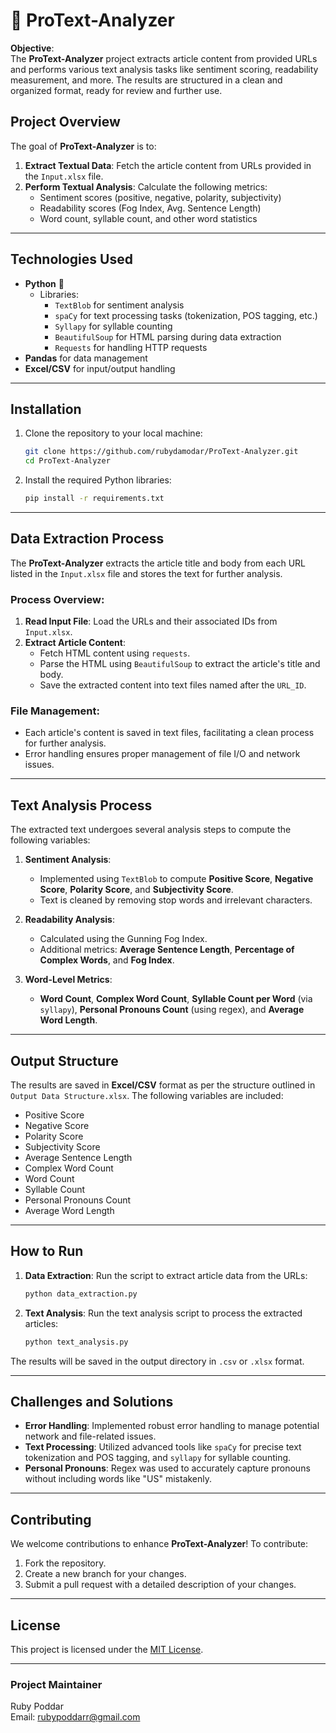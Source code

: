 # 📝 ProText-Analyzer

**Objective**:  
The **ProText-Analyzer** project extracts article content from provided URLs and performs various text analysis tasks like sentiment scoring, readability measurement, and more. The results are structured in a clean and organized format, ready for review and further use.

## Project Overview

The goal of **ProText-Analyzer** is to:
1. **Extract Textual Data**: Fetch the article content from URLs provided in the `Input.xlsx` file.
2. **Perform Textual Analysis**: Calculate the following metrics:
   - Sentiment scores (positive, negative, polarity, subjectivity)
   - Readability scores (Fog Index, Avg. Sentence Length)
   - Word count, syllable count, and other word statistics

---

## Technologies Used

- **Python** 🐍
   - Libraries:
     - `TextBlob` for sentiment analysis
     - `spaCy` for text processing tasks (tokenization, POS tagging, etc.)
     - `Syllapy` for syllable counting
     - `BeautifulSoup` for HTML parsing during data extraction
     - `Requests` for handling HTTP requests
- **Pandas** for data management
- **Excel/CSV** for input/output handling

---

## Installation

1. Clone the repository to your local machine:
   ```bash
   git clone https://github.com/rubydamodar/ProText-Analyzer.git
   cd ProText-Analyzer
   ```

2. Install the required Python libraries:
   ```bash
   pip install -r requirements.txt
   ```

---

## Data Extraction Process

The **ProText-Analyzer** extracts the article title and body from each URL listed in the `Input.xlsx` file and stores the text for further analysis.

### Process Overview:
1. **Read Input File**: Load the URLs and their associated IDs from `Input.xlsx`.
2. **Extract Article Content**:
   - Fetch HTML content using `requests`.
   - Parse the HTML using `BeautifulSoup` to extract the article's title and body.
   - Save the extracted content into text files named after the `URL_ID`.

### File Management:
- Each article's content is saved in text files, facilitating a clean process for further analysis.
- Error handling ensures proper management of file I/O and network issues.

---

## Text Analysis Process

The extracted text undergoes several analysis steps to compute the following variables:

1. **Sentiment Analysis**:
   - Implemented using `TextBlob` to compute **Positive Score**, **Negative Score**, **Polarity Score**, and **Subjectivity Score**.
   - Text is cleaned by removing stop words and irrelevant characters.

2. **Readability Analysis**:
   - Calculated using the Gunning Fog Index.
   - Additional metrics: **Average Sentence Length**, **Percentage of Complex Words**, and **Fog Index**.

3. **Word-Level Metrics**:
   - **Word Count**, **Complex Word Count**, **Syllable Count per Word** (via `syllapy`), **Personal Pronouns Count** (using regex), and **Average Word Length**.

---

## Output Structure

The results are saved in **Excel/CSV** format as per the structure outlined in `Output Data Structure.xlsx`. The following variables are included:
- Positive Score
- Negative Score
- Polarity Score
- Subjectivity Score
- Average Sentence Length
- Complex Word Count
- Word Count
- Syllable Count
- Personal Pronouns Count
- Average Word Length

---

## How to Run

1. **Data Extraction**:
   Run the script to extract article data from the URLs:
   ```bash
   python data_extraction.py
   ```

2. **Text Analysis**:
   Run the text analysis script to process the extracted articles:
   ```bash
   python text_analysis.py
   ```

The results will be saved in the output directory in `.csv` or `.xlsx` format.

---

## Challenges and Solutions

- **Error Handling**: Implemented robust error handling to manage potential network and file-related issues.
- **Text Processing**: Utilized advanced tools like `spaCy` for precise text tokenization and POS tagging, and `syllapy` for syllable counting.
- **Personal Pronouns**: Regex was used to accurately capture pronouns without including words like "US" mistakenly.

---

## Contributing

We welcome contributions to enhance **ProText-Analyzer**! To contribute:
1. Fork the repository.
2. Create a new branch for your changes.
3. Submit a pull request with a detailed description of your changes.

---

## License

This project is licensed under the [MIT License](LICENSE).

---

### Project Maintainer
Ruby Poddar  
Email: rubypoddarr@gmail.com 


